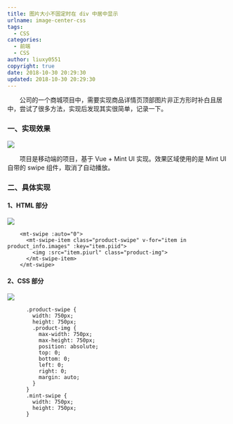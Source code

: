 ```yaml
---
title: 图片大小不固定时在 div 中居中显示
urlname: image-center-css
tags:
  - CSS
categories:
  - 前端
  - CSS
author: liuxy0551
copyright: true
date: 2018-10-30 20:29:30
updated: 2018-10-30 20:29:30
---
```



&emsp;&emsp;公司的一个商城项目中，需要实现商品详情页顶部图片非正方形时补白且居中，尝试了很多方法，实现后发现其实很简单，记录一下。
<!--more-->


### 一、实现效果

![](https://liuxianyu.cn/image-hosting/posts/image-center-css/1.gif)

&emsp;&emsp;项目是移动端的项目，基于 Vue + Mint UI 实现。效果区域使用的是 Mint UI 自带的 swipe 组件，取消了自动播放。

### 二、具体实现

#### 1、HTML 部分

![](https://liuxianyu.cn/image-hosting/posts/image-center-css/2.png)
```
    <mt-swipe :auto="0">
      <mt-swipe-item class="product-swipe" v-for="item in product_info.images" :key="item.piid">
        <img :src="item.piurl" class="product-img">
      </mt-swipe-item>
    </mt-swipe>
```

#### 2、CSS 部分

![](https://liuxianyu.cn/image-hosting/posts/image-center-css/3.png)
```
      .product-swipe {
        width: 750px;
        height: 750px;
        .product-img {
          max-width: 750px;
          max-height: 750px;
          position: absolute;
          top: 0;
          bottom: 0;
          left: 0;
          right: 0;
          margin: auto;
        }
      }
      .mint-swipe {
        width: 750px;
        height: 750px;
      }
```
